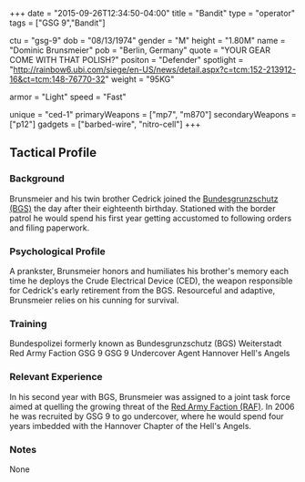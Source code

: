 +++
date = "2015-09-26T12:34:50-04:00"
title = "Bandit"
type = "operator"
tags = ["GSG 9","Bandit"]

ctu = "gsg-9"
dob = "08/13/1974"
gender = "M"
height = "1.80M"
name = "Dominic Brunsmeier"
pob = "Berlin, Germany"
quote = "YOUR GEAR COME WITH THAT POLISH?"
positon = "Defender"
spotlight = "http://rainbow6.ubi.com/siege/en-US/news/detail.aspx?c=tcm:152-213912-16&ct=tcm:148-76770-32"
weight = "95KG"

armor = "Light"
speed = "Fast"

unique = "ced-1"
primaryWeapons = ["mp7", "m870"]
secondaryWeapons = ["p12"]
gadgets = ["barbed-wire", "nitro-cell"]
+++

## Tactical Profile

### Background

Brunsmeier and his twin brother Cedrick joined the [Bundesgrunzschutz (BGS)](https://en.wikipedia.org/wiki/Federal_Police_(Germany)) the day after their eighteenth birthday. Stationed with the border patrol he would spend his first year getting accustomed to following orders and filing paperwork.

### Psychological Profile

A prankster, Brunsmeier honors and humiliates his brother's memory each time he deploys the Crude Electrical Device (CED), the weapon responsible for Cedrick's early retirement from the BGS. Resourceful and adaptive, Brunsmeier relies on his cunning for survival.

### Training

Bundespolizei formerly known as Bundesgrunzschutz (BGS)
Weiterstadt Red Army Faction
GSG 9
GSG 9 Undercover Agent Hannover Hell's Angels

### Relevant Experience

In his second year with BGS, Brunsmeier was assigned to a joint task force aimed at quelling the growing threat of the [Red Army Faction (RAF)](https://en.wikipedia.org/wiki/Red_Army_Faction). In 2006 he was recruited by GSG 9 to go undercover, where he would spend four years imbedded with the Hannover Chapter of the Hell's Angels.

### Notes

None
